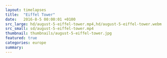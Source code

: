 ```yaml
---
layout: timelapses
title:  "Eiffel Tower"
date:   2016-8-5 00:00:01 +0100
src_large: hd/august-5-eiffel-tower.mp4,hd/august-5-eiffel-tower.webm
src_small: sd/august-5-eiffel-tower.mp4
thumbnail: thumbnails/august-5-eiffel-tower.jpg
featured: true
categories: europe
summary:
---
```

